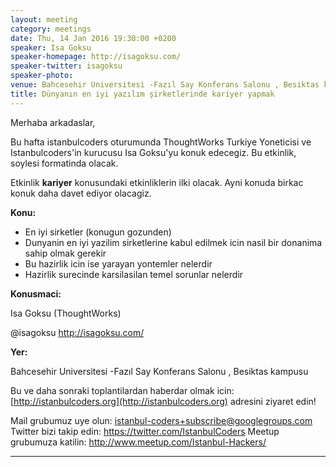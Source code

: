 ```yaml
---
layout: meeting
category: meetings
date: Thu, 14 Jan 2016 19:30:00 +0200
speaker: Isa Goksu
speaker-homepage: http://isagoksu.com/ 
speaker-twitter: isagoksu
speaker-photo: 
venue: Bahcesehir Universitesi -Fazıl Say Konferans Salonu , Besiktas kampusu
title: Dünyanın en iyi yazılım şirketlerinde kariyer yapmak
---
```

Merhaba arkadaslar,

Bu hafta istanbulcoders oturumunda ThoughtWorks Turkiye Yoneticisi ve Istanbulcoders'in kurucusu Isa Goksu'yu konuk edecegiz. Bu etkinlik, soylesi formatinda olacak. 

Etkinlik **kariyer** konusundaki etkinliklerin ilki olacak. Ayni konuda birkac konuk daha davet ediyor olacagiz.

**Konu:**

* En iyi sirketler (konugun gozunden)
* Dunyanin en iyi yazilim sirketlerine kabul edilmek icin nasil bir donanima sahip olmak gerekir
* Bu hazirlik icin ise yarayan yontemler nelerdir
* Hazirlik surecinde karsilasilan temel sorunlar nelerdir

**Konusmaci:**

Isa Goksu (ThoughtWorks)

@isagoksu
http://isagoksu.com/

**Yer:**

Bahcesehir Universitesi -Fazıl Say Konferans Salonu , Besiktas kampusu

Bu ve daha sonraki toplantilardan haberdar olmak icin: [](http://istanbulcoders.org/)[http://istanbulcoders.org](http://istanbulcoders.org) adresini ziyaret edin!

Mail grubumuz uye olun: <a>istanbul-coders+subscribe@googlegroups.com</a>
Twitter bizi takip edin: <a>https://twitter.com/IstanbulCoders</a>
Meetup grubumuza katilin: <a>http://www.meetup.com/Istanbul-Hackers/</a>

----

